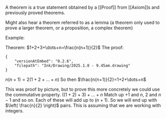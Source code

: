 A theorem is a true statement obtained by a [[Proof]] from [[Axiom]]s and previously proved theorems.

Might also hear a theorem referred to as a lemma (a theorem only used to prove a larger theorem, or a proposition, a complex theorem)

Example:

Theorem: $1+2+3+\dots+n=\frac{n(n+1)}{2}$
The proof: 

```handdrawn-ink
{
	"versionAtEmbed": "0.2.6",
	"filepath": "Ink/Drawing/2025.1.8 - 9.45am.drawing"
}
```

$n(n+1)=2(1+2+\dots+n)$
So then $\frac{n(n+1)}{2}=1+2+\dots+n$

This was proof by picture, but to prove this more concretely we could use the commutative property.
$((1+2)+3)+\dots+n$
Match up $+1$ and $n$, $2$ and $n-1$ and so on. Each of these will add up to $(n+1)$. So we will end up with $\left( \frac{n}{2} \right)$ pairs.
This is assuming that we are working with integers.